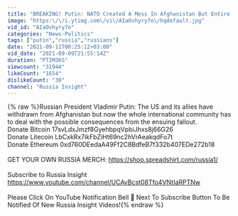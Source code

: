 ```yaml
---
title: "BREAKING! Putin: NATO Created A Mess In Afghanistan But Entire World Must Now Deal With Consequences"
image: "https:\/\/i.ytimg.com\/vi\/AIaOvhyry7o\/hqdefault.jpg"
vid_id: "AIaOvhyry7o"
categories: "News-Politics"
tags: ["putin","russia","russians"]
date: "2021-09-11T00:25:12+03:00"
vid_date: "2021-09-09T21:55:14Z"
duration: "PT2M36S"
viewcount: "31944"
likeCount: "1654"
dislikeCount: "30"
channel: "Russia Insight"
---
```

{% raw %}Russian President Vladimir Putin: The US and its allies have withdrawn from Afghanistan but now the whole international community has to deal with the possible consequences from the ensuing fallout. <br />Donate Bitcoin 17svLdxJmzf8GyehbpqVpbiJhxs8j66G26<br />Donate Litecoin LbCxkRx7ikFbZiHt69nc2hVrAeakqdFo7t<br />Donate Ethereum 0xd760DEedaA49Ff2C8BdfeB7f332b407EDe272b18<br /><br />GET YOUR OWN RUSSIA MERCH: <a rel="nofollow" target="blank" href="https://shop.spreadshirt.com/russia1/">https://shop.spreadshirt.com/russia1/</a><br /><br />Subscribe to Russia Insight <a rel="nofollow" target="blank" href="https://www.youtube.com/channel/UCAvBcst08Tfo4VNtIaRPTNw">https://www.youtube.com/channel/UCAvBcst08Tfo4VNtIaRPTNw</a><br /><br />Please Click On YouTube Notification Bell 🔔 Next To Subscribe Button To Be Notified Of New Russia Insight Videos!{% endraw %}
